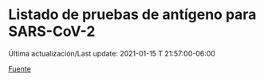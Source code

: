 # Listado de pruebas de antígeno para SARS-CoV-2

Última actualización/Last update: 2021-01-15 T 21:57:00-06:00

 [Fuente](https://www.gob.mx/salud/documentos/listado-de-pruebas-de-antigeno-para-sars-cov-2)
